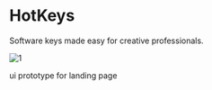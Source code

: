 # HotKeys
Software keys made easy for creative professionals.




![1](https://user-images.githubusercontent.com/90976669/212432413-0fdf3295-771e-4603-b4b1-d95d07f2c431.png)

ui prototype for landing page

